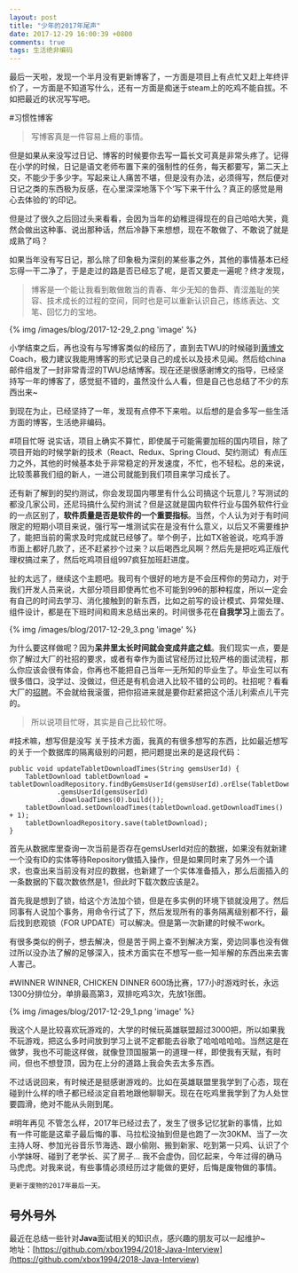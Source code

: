 ```yaml
---
layout: post
title: "少年的2017年尾声"
date: 2017-12-29 16:00:39 +0800
comments: true
tags: 生活绝非编码
---
```

最后一天啦，发现一个半月没有更新博客了，一方面是项目上有点忙又赶上年终评价了，一方面是不知道写什么，还有一方面是痴迷于steam上的吃鸡不能自拔。不如把最近的状况写写吧。

<!-- more -->

#习惯性博客
> 写博客真是一件容易上瘾的事情。

但是如果从来没写过日记、博客的时候要你去写一篇长文可真是非常头疼了。记得在小学的时候，日记是语文老师布置下来的强制性的任务，每天都要写，第二天上交，不能少于多少字。写起来让人痛苦不堪，但是没有办法，必须得写，然后便对日记之类的东西极为反感，在心里深深地落下个‘写下来干什么？真正的感觉是用心去体验的’的印记。

但是过了很久之后回过头来看看，会因为当年的幼稚逗得现在的自己哈哈大笑，竟然会做出这种事、说出那种话，然后冷静下来想想，现在不敢做了、不敢说了就是成熟了吗？

如果当年没有写日记，那么除了印象极为深刻的某些事之外，其他的事情基本已经忘得一干二净了，于是走过的路是否已经忘了呢，是否又要走一遍呢？终才发现，
> 博客是一个能让我看到敢做敢当的青春、年少无知的鲁莽、青涩羞耻的笑容、技术成长的过程的空间，同时也是可以重新认识自己，练练表达、文笔、回忆力的宝地。

{% img /images/blog/2017-12-29_2.png 'image' %}

小学结束之后，再也没有与写博客类似的经历了，直到去TWU的时候碰到[黄博文](http://www.huangbowen.net/)Coach，极力建议我能用博客的形式记录自己的成长以及技术见闻。然后给china邮件组发了一封非常青涩的TWU总结博客。现在还是很感谢博文的指导，已经坚持写一年的博客了，感觉挺不错的，虽然没什么人看，但是自己也总结了不少的东西出来~

到现在为止，已经坚持了一年，发现有点停不下来啦。以后想的是会多写一些生活方面的博客，生活绝非编码。

#项目忙呀
说实话，项目上确实不算忙，即使属于可能需要加班的国内项目，除了项目开始的时候学新的技术（React、Redux、Spring Cloud、契约测试）有点压力之外，其他的时候基本处于非常稳定的开发速度，不忙，也不轻松。总的来说，比较羡慕我们组的新人，一进公司就能到我们项目来学习成长了。

还有新了解到的契约测试，你会发现国内哪里有什么公司搞这个玩意儿？写测试的都没几家公司，还尼玛搞什么契约测试？但是这就是国内软件行业与国外软件行业的一点区别了，**软件质量是否是软件的一个重要指标**。当然，个人认为对于有时间限定的短期小项目来说，强行写一堆测试实在是没有什么意义，以后又不需要维护了，能把当前的需求及时完成就已经够了。举个例子，比如TX爸爸说，吃鸡手游市面上都好几款了，还不赶紧抄个过来？以后喝西北风啊？然后先是把吃鸡正版代理权搞过来了，然后吃鸡项目组997疯狂加班赶进度。

扯的太远了，继续这个主题吧。我司有个很好的地方是不会压榨你的劳动力，对于我们开发人员来说，大部分项目即使再忙也不可能到996的那种程度，所以一定会有自己的时间去学习、消化接触到的新东西，比如之前写的设计模式、异常处理、组件设计，都是在下班时间和周末总结出来的。时间很多花在**自我学习**上面去了。

{% img /images/blog/2017-12-29_3.png 'image' %}

为什么要这样做呢？因为**呆井里太长时间就会变成井底之蛙**。我们现实一点，要是你了解过大厂的社招的要求，或者有幸作为面试官经历过比较严格的面试流程，那么你应该会很有体会，你再也不能把自己当年一无所知的毕业生了。毕业生可以有很多借口，没学过、没做过，但还是有机会进入比较不错的公司的。社招呢？看看大厂的[招聘](https://talent.baidu.com/external/baidu/index.html#/jobDetail/2/1275037162)。不会就给我滚蛋，把你招进来就是要你赶紧把这个活儿利索点儿干完的。

> 所以说项目忙呀，其实是自己比较忙呀。

#技术嘛，想写但是没写
关于技术方面，我真的有很多想写的东西，比如最近想写的关于一个数据库的隔离级别的问题，把问题提出来的是这段代码：

```
public void updateTabletDownloadTimes(String gemsUserId) {
    TabletDownload tabletDownload = tabletDownloadRepository.findByGemsUserId(gemsUserId).orElse(TabletDownload.builder()
            .gemsUserId(gemsUserId)
            .downloadTimes(0).build());
    tabletDownload.setDownloadTimes(tabletDownload.getDownloadTimes() + 1);
    tabletDownloadRepository.save(tabletDownload);
}
```

首先从数据库里查询一次当前是否存在gemsUserId对应的数据，如果没有就新建一个没有ID的实体等待Repository做插入操作，但是如果同时来了另外一个请求，也查出来当前没有对应的数据，也新建了一个实体准备插入，那么后面插入的一条数据的下载次数依然是1，但此时下载次数应该是2。

首先我是想到了锁，给这个方法加个锁，但是在多实例的环境下锁就没用了。然后同事有人说加个事务，用命令行试了下，然后发现所有的事务隔离级别都不行，最后找到悲观锁（FOR UPDATE）可以解决。但是第一次新建的时候不work。

有很多类似的例子，想去解决，但是苦于网上查不到解决方案，旁边同事也没有做过所以没办法了解的足够深入，技术方面实在不想写一些一知半解的东西出来去害人害己。

#WINNER WINNER, CHICKEN DINNER
600场比赛，177小时游戏时长，永远1300分排位分，单排最高第3，双排吃鸡3次，先放1张图。

{% img /images/blog/2017-12-29_1.png 'image' %}

我这个人是比较喜欢玩游戏的，大学的时候玩英雄联盟超过3000把，所以如果我不玩游戏，把这么多时间放到学习上说不定都能去谷歌了哈哈哈哈哈。当然这是在做梦，我也不可能这样做，就像登顶国服第一的道理一样，即使我有天赋，有时间，但也不想登顶，因为在上分的道路上我会失去太多东西。

不过话说回来，有时候还是挺感谢游戏的。比如在英雄联盟里我学到了心态，现在碰到什么样的喷子都已经淡定自若地跟他聊聊天。现在在吃鸡里我学到了为人处世要圆滑，绝对不能从头刚到尾。

#明年再见
不管怎么样，2017年已经过去了，发生了很多记忆犹新的事情，比如有一件可能是这辈子最后悔的事、马拉松没抽到但是也跑了一次30KM、当了一次主持人呀、参加光谷音乐节海选、跟小偷刚、搬到新家、吃到第一只鸡、认识了个小学妹呀、碰到了老学长、买了房子... 我不会虚伪，回忆起来，今年过得的确马马虎虎。对我来说，有些事情必须经历过才能做的更好，后悔是废物做的事情。

`更新于废物的2017年最后一天。`

## 号外号外
最近在总结一些针对**Java**面试相关的知识点，感兴趣的朋友可以一起维护~  
地址：[https://github.com/xbox1994/2018-Java-Interview](https://github.com/xbox1994/2018-Java-Interview)
